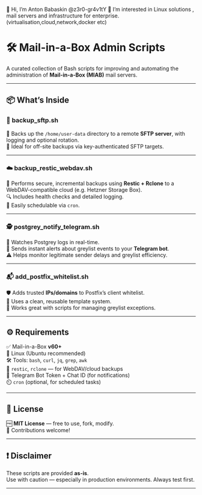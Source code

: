 👋 Hi, I’m Anton Babaskin @z3r0-gr4v1tY
👀 I’m interested in Linux solutions , mail servers and infrastructure for enterprise. (virtualisation,cloud,network,docker etc)



# 🛠️ Mail-in-a-Box Admin Scripts

A curated collection of Bash scripts for improving and automating the administration of **Mail-in-a-Box (MIAB)** mail servers.

---

## 📦 What’s Inside

### 📁 **backup_sftp.sh**  
🔄 Backs up the `/home/user-data` directory to a remote **SFTP server**, with logging and optional rotation.  
📝 Ideal for off-site backups via key-authenticated SFTP targets.

---

### ☁️ **backup_restic_webdav.sh**  
💾 Performs secure, incremental backups using **Restic + Rclone** to a WebDAV-compatible cloud (e.g. Hetzner Storage Box).  
🔍 Includes health checks and detailed logging.  
📆 Easily schedulable via `cron`.

---

### 🕵️ **postgrey_notify_telegram.sh**  
📡 Watches Postgrey logs in real-time.  
📲 Sends instant alerts about greylist events to your **Telegram bot**.  
⚠️ Helps monitor legitimate sender delays and greylist efficiency.

---

### 📬 **add_postfix_whitelist.sh**  
🛡️ Adds trusted **IPs/domains** to Postfix’s client whitelist.  
📂 Uses a clean, reusable template system.  
🧰 Works great with scripts for managing greylist exceptions.

---

## ⚙️ Requirements

✅ Mail-in-a-Box **v60+**  
🐧 Linux (Ubuntu recommended)  
🛠️ Tools: `bash`, `curl`, `jq`, `grep`, `awk`  
🔐 `restic`, `rclone` — for WebDAV/cloud backups  
🤖 Telegram Bot Token + Chat ID (for notifications)  
⏲️ `cron` (optional, for scheduled tasks)

---

## 📄 License

🆓 **MIT License** — free to use, fork, modify.  
🤝 Contributions welcome!

---

## ❗ Disclaimer

These scripts are provided **as-is**.  
Use with caution — especially in production environments. Always test first.

---
